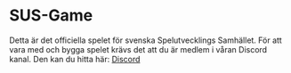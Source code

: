 # SUS-Game
Detta är det officiella spelet för svenska Spelutvecklings Samhället.
För att vara med och bygga spelet krävs det att du är medlem i våran Discord kanal.
Den kan du hitta här: [Discord](https://discord.gg/9fC7G6q2Ak)
